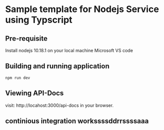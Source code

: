 # Sample template for Nodejs Service using Typscript

## Pre-requisite

Install nodejs 10.18.1 on your local machine
Microsoft VS code

## Building and running application

```
npm run dev
```

## Viewing API-Docs

visit: http://locahost:3000/api-docs in your browser.

## continious integration workssssddrrssssaaa